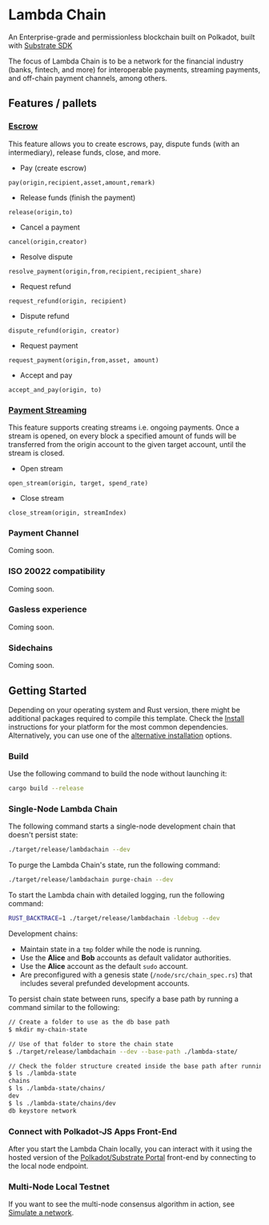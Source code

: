 # Lambda Chain

An Enterprise-grade and permissionless blockchain built on Polkadot, built with [Substrate SDK](https://github.com/substrate-developer-hub/substrate-node-template)

The focus of Lambda Chain is to be a network for the financial industry (banks, fintech, and more) for interoperable payments, streaming payments, and off-chain payment channels, among others.

## Features / pallets

### [Escrow](./pallets/escrow)
This feature allows you to create escrows, pay, dispute funds (with an intermediary), release funds, close, and more.
- Pay (create escrow)
```
pay(origin,recipient,asset,amount,remark)
```

- Release funds (finish the payment)
```
release(origin,to)
```

- Cancel a payment
```
cancel(origin,creator)
```

- Resolve dispute
```
resolve_payment(origin,from,recipient,recipient_share)
```

- Request refund
```
request_refund(origin, recipient)
```

- Dispute refund
```
dispute_refund(origin, creator)
```

- Request payment
```
request_payment(origin,from,asset, amount)
```

- Accept and pay
```
accept_and_pay(origin, to)
```


### [Payment Streaming](./pallets/streampayments)
This feature supports creating streams i.e. ongoing payments. Once a stream is opened, on every block a specified amount of funds will be transferred from the origin account to the given target account, until the stream is closed.

- Open stream
```
open_stream(origin, target, spend_rate)
```

- Close stream
```
close_stream(origin, streamIndex)
```

### Payment Channel
Coming soon.

### ISO 20022 compatibility
Coming soon.

### Gasless experience
Coming soon.

### Sidechains
Coming soon.


## Getting Started

Depending on your operating system and Rust version, there might be additional packages required to compile this template.
Check the [Install](https://docs.substrate.io/install/) instructions for your platform for the most common dependencies.
Alternatively, you can use one of the [alternative installation](#alternatives-installations) options.

### Build

Use the following command to build the node without launching it:

```sh
cargo build --release
```


### Single-Node Lambda Chain

The following command starts a single-node development chain that doesn't persist state:

```sh
./target/release/lambdachain --dev
```

To purge the Lambda Chain's state, run the following command:

```sh
./target/release/lambdachain purge-chain --dev
```

To start the Lambda chain with detailed logging, run the following command:

```sh
RUST_BACKTRACE=1 ./target/release/lambdachain -ldebug --dev
```

Development chains:

- Maintain state in a `tmp` folder while the node is running.
- Use the **Alice** and **Bob** accounts as default validator authorities.
- Use the **Alice** account as the default `sudo` account.
- Are preconfigured with a genesis state (`/node/src/chain_spec.rs`) that includes several prefunded development accounts.


To persist chain state between runs, specify a base path by running a command similar to the following:

```sh
// Create a folder to use as the db base path
$ mkdir my-chain-state

// Use of that folder to store the chain state
$ ./target/release/lambdachain --dev --base-path ./lambda-state/

// Check the folder structure created inside the base path after running the chain
$ ls ./lambda-state
chains
$ ls ./lambda-state/chains/
dev
$ ls ./lambda-state/chains/dev
db keystore network
```

### Connect with Polkadot-JS Apps Front-End

After you start the Lambda Chain locally, you can interact with it using the hosted version of the [Polkadot/Substrate Portal](https://polkadot.js.org/apps/#/explorer?rpc=ws://localhost:9944) front-end by connecting to the local node endpoint.

### Multi-Node Local Testnet

If you want to see the multi-node consensus algorithm in action, see [Simulate a network](https://docs.substrate.io/tutorials/build-a-blockchain/simulate-network/).

